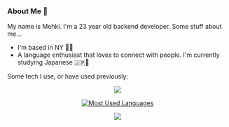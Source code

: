 ### About Me 👋

My name is Mehki. I'm a 23 year old backend developer. Some stuff about me...

- I'm based in NY 🗽🍎 
- A language enthusiast that loves to connect with people. I'm currently studying Japanese 🇯🇵🗾

Some tech I use, or have used previously:

<p align="center">
  <a href="https://skillicons.dev">
    <img src="https://skillicons.dev/icons?i=go,python,bash,git,github,md,react,nodejs,html,css,tailwind,js,ts" />
  </a>
</p>

<div align="center">
  <a href="https://github.com/anuraghazra/github-readme-stats">
    <img src="https://github-readme-stats.vercel.app/api/top-langs/?username=mehkij&theme=dark&layout=compact" alt="Most Used Languages" />
  </a>
</div>

<p align="center">
  <img src="https://github.com/mehkij/mehkij/blob/main/omg-meme-dancing-gif.gif" />
</p>
